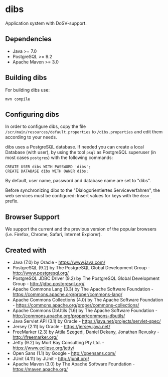 dibs
===

Application system with DoSV-support.

Dependencies
------------

 * Java         >= 7.0
 * PostgreSQL   >= 9.2
 * Apache Maven >= 3.0

Building dibs
------------

For building dibs use:

    mvn compile

Configuring dibs
---------------

In order to configure dibs, copy the file `/scr/main/resources/default.properties` to `/dibs.properties` and edit
them according to your needs.

dibs uses a PostgreSQL database. If needed you can create a local Database (with user), by
using the tool `psql` as PostgreSQL superuser (in most cases `postgres`) with the
following commands:

    CREATE USER dibs WITH PASSWORD 'dibs';
    CREATE DATABASE dibs WITH OWNER dibs;

By default, user name, password and database name are set to "dibs".

Before synchronizing dibs to the "Dialogorientiertes Serviceverfahren", the web services
must be configured: Insert values for keys with the `dosv_` prefix.

Browser Support
---------------

We support the current and the previous version of the popular browsers (i.e. Firefox,
Chrome, Safari, Internet Explorer).

Created with
------------

 * Java (7.0) by Oracle - https://www.java.com/
 * PostgreSQL (9.2) by The PostgreSQL Global Development Group -
   http://www.postgresql.org/
 * PostgreSQL JDBC Driver (9.2) by The PostgreSQL Global Development Group -
   http://jdbc.postgresql.org/
 * Apache Commons Lang (3.3) by The Apache Software Foundation -
   https://commons.apache.org/proper/commons-lang/
 * Apache Commons Collections (4.0) by The Apache Software Foundation -
   https://commons.apache.org/proper/commons-collections/
 * Apache Commons DbUtils (1.6) by The Apache Software Foundation -
   http://commons.apache.org/proper/commons-dbutils/
 * Java Servlet API (3.1) by Oracle - https://java.net/projects/servlet-spec/
 * Jersey (2.11) by Oracle - https://jersey.java.net/
 * FreeMarker (2.3) by Attila Szegedi, Daniel Dekany, Jonathan Revusky -
   http://freemarker.org/
 * Jetty (9.2) by Mort Bay Consulting Pty Ltd. - https://www.eclipse.org/jetty/
 * Open Sans (1.1) by Google - http://opensans.com/
 * JUnit (4.11) by JUnit - http://junit.org/
 * Apache Maven (3.0) by The Apache Software Foundation - https://maven.apache.org/
